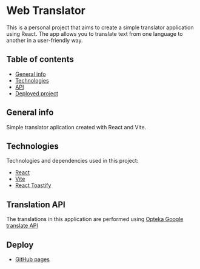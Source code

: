 # Web Translator
This is a personal project that aims to create a simple translator application using React. The app allows you to translate text from one language to another in a user-friendly way.

## Table of contents
* [General info](#general-info)
* [Technologies](#technologies)
* [API](#translation-api)
* [Deployed project](#deploy)

## General info
Simple translator aplication created with React and Vite.

## Technologies
Technologies and dependencies used in this project:
* [React](https://es.reactjs.org/)
* [Vite](https://vitejs.dev/)
* [React Toastify](https://www.npmjs.com/package/react-toastify)

## Translation API
The translations in this application are performed using [Opteka Google translate API](https://rapidapi.com/opteka-opteka-default/api/google-translate105)

## Deploy
* [GitHub pages](https://byronjvh.github.io/Translator/)